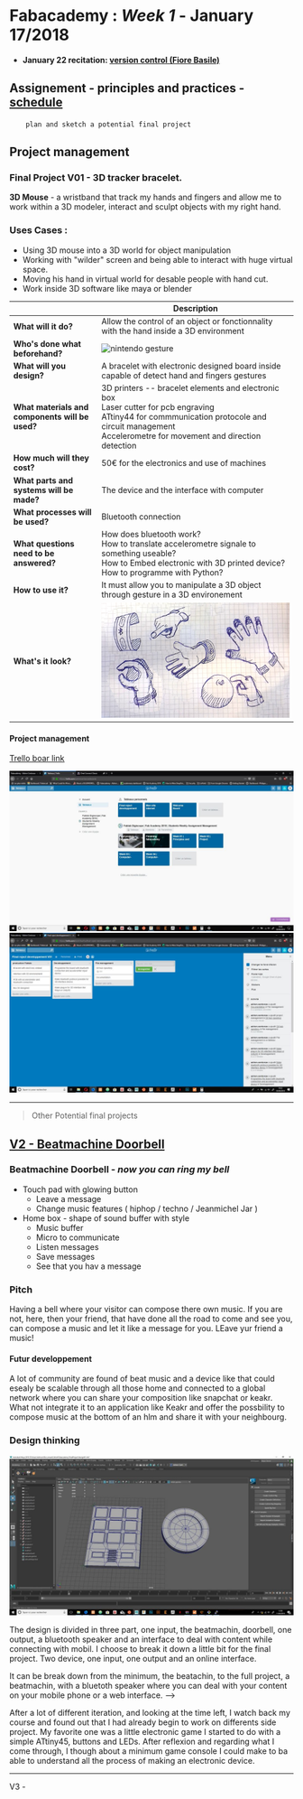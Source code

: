 # Fabacademy : *Week 1* - **January 17/2018**

* **January 22 recitation: [version control (Fiore Basile)](http://fab.academany.org/2018/recitations/version-control.html#1)**

## Assignement - principles and practices - [schedule](http://academy.cba.mit.edu/classes/principles_practices/index.html)

        plan and sketch a potential final project

## Project management
### Final Project V01 - 3D tracker bracelet.

**3D Mouse** - a wristband that track my hands and fingers and allow me to work within a 3D modeler, interact and sculpt objects with my right hand.

### Uses Cases :

* Using 3D mouse into a 3D world for object manipulation
* Working with "wilder" screen and being able to interact with huge virtual space.
* Moving his hand in virtual world for desable people with hand cut.
* Work inside 3D software like maya or blender


| | Description |
|---|---|
| **What will it do?** | Allow the control of an object or fonctionnality with the hand inside a 3D environment |
| **Who's done what beforehand?** | ![ nintendo gesture ](https://cdn-images-1.medium.com/max/1600/0*wlEZSwAaKu-U2Get.jpg) |
| **What will you design?** | A bracelet with electronic designed board inside capable of detect hand and fingers gestures |
| **What materials and components will be used?** | 3D printers -- bracelet elements and electronic box </br> Laser cutter for pcb engraving</br> ATtiny44 for commmunication protocole and circuit management</br> Accelerometre for movement and direction detection |
| **How much will they cost?** | 50€ for the electronics and use of machines |
| **What parts and systems will be made?** | The device and the interface with computer |
| **What processes will be used?** | Bluetooth connection |
| **What questions need to be answered?** | How does bluetooth work?</br> How to translate accelerometre signale to something useable?</br> How to Embed electronic with 3D printed device?</br> How to programme with Python? |
|**How to use it?**| It must allow you to manipulate a 3D object through gesture in a 3D environement |
| **What's it look?** | ![sketch](assets\img\week1\handsDraw.jpg) |

#### Project management

[<u>Trello boar link</u>](https://trello.com/b/aCXozFJu/final-roject-developpement-v01)
<!-- <iframe src="https://trello.com/b/aCXozFJu/final-roject-developpement-v01"></iframe> -->

![dashboard](assets\img\week1\trelloDashboard.jpg)
![trelloBoard](assets/img/week1/trelloProjectManagement.jpg)




---
> Other Potential final projects

## <u>V2 - Beatmachine Doorbell</u>
 ### Beatmachine Doorbell - *now you can ring my bell*

* Touch pad with glowing button
  * Leave a message
  * Change music features ( hiphop / techno / Jeanmichel Jar )
* Home box - shape of sound buffer with style
  * Music buffer
  * Micro to communicate
  * Listen messages
  * Save messages
  * See that you hav a message

### Pitch

Having a bell where your visitor can compose there own music. If you are not, here, then your friend, that have done all the road to come and see you, can compose a music and let it like a message for you. LEave yur friend a music!

#### Futur developpement

A lot of community are found of beat music and a device like that could esealy be scalable through all those home and connected to a global network where you can share your composition like snapchat or keakr. What not integrate it to an application like Keakr and offer the possbility to compose music at the bottom of an hlm and share it with your neighbourg.

### Design thinking

![inside3D](assets\img\finalProject\beatboxMachin.jpg)

The design is divided in three part, one input, the beatmachin, doorbell, one output, a bluetooth speaker and an interface to deal with content while connecting with mobil.
I choose to break it down a little bit for the final project. Two device, one input, one output and an online interface.

It can be break down from the minimum, the beatachin, to the full project, a beatmachin, with a bluetoth speaker where you can deal with your content on your mobile phone or a web interface. -->

After a lot of different iteration, and looking at the time left, I watch back my course and found out that I had already begin to work on differents side project. My favorite one was a little electronic game I started to do with a simple ATtiny45, buttons and LEDs. After reflexion and regarding what I come through, I though about a minimum game console I could make to ba able to understand all the process of making an electronic device.

---

V3 -


<!-- ### And then it starte - conception

Before making this formation, I though a lot about what I wanted to do. Romain told me that I would have a final project to think of and to make through the end. At first I though that some robots legs or something like that would be perfect, but started before fabacademy made me see what kind of difficulties I would face in the futur and what I should focus on for now. The big thing wich is new for me here is electronics, but it seams to be a major skill for after, and I certainly want to master this in the futur...

So changing my perspective, I started to think about a project involving more 1bout electronics and developpement and came with a 'Nird watch with a finger mouse on it`. I want to be able to control a computer, a phone or whatever needed a mouse only with my finger.

This would involve an accelerometre, the initial Nird watch that I have to modify a d enhance, and probably one or two other things. Include a fabIsp inside would be awesome, this way I wouod have a really cool tool, symbole of my emancipation of the virtual world, I like it. 'electronics', 'design' and 'Iot', sounds good.

## Practice

### parametric design

As I am a little early, Romain offer me to take adventage of my position and starting to work on futur assignement in order to help me conceptualized things further earlier.

So I started to work on Parametric design, a concept I know for a word I don't. The idear of parametr8c is something you can scale infinitly. On my websearch on the topic, I saw a lot of geometric design and found some prety cool shapes. I started to work on a first design, the classical said Romain. So I starting to think differently ane reverse ingeniering this picture ![](), I cam out with this :
A really simple shapse that allow a lot of differents designs, wich 8s r3ally cool. From when it took form, I couldn't stop looking for new configuration, the possibility it offert were promissing.

*pictures*

Romain push me further and ask me to think about a way to make it 3D, wich I think I found, But I need to make more of themes to be sure. It would make a pe4fect fit for a structural peace like a chaire or a smouth separation in a room. I think about it a lot.9 -->
